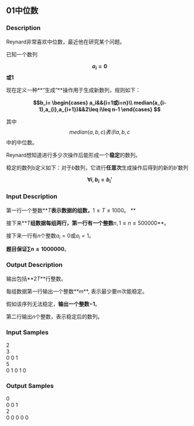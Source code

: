 ## 01中位数

### Description

Reynard非常喜欢中位数，最近他在研究某个问题。

已知一个数列 

 **$$a_i=0$$或$1$**

现在定义一种**“生成”**操作用于生成新数列，规则如下：  

**$$b_i=  
\begin{cases}  
a_i&&{i=1或i=n}\\  
median(a_{i-1},a_{i},a_{i+1})&&2\leq i\leq n-1  \end{cases}  $$**

其中$$median(a,b,c)表示a,b,c$$中的中位数。

Reynard想知道进行多少次操作后能形成一个**稳定**的数列。  

稳定的数列b定义如下：对于$b$数列，它进行**任意次**生成操作后得到的新的$b'$数列

**$${\forall}i,b_i=b_i'$$**  

### Input Description

第一行一个整数**$T$**表示数据的组数，**$1\leq T\leq1000$。 **

接下来**$T$**组数据每组两行，第一行有一个整数**$n,1\leq n\leq500000$**。

接下来一行有$n$个整数$a_i=0$或$a_i=1$。

**题目保证$\sum n\leq1000000$**。    

### Output Description  

输出包括**$2T$**行整数。   

每组数据第一行输出一个整数**$m$**, 表示最少要$m$次能稳定。

假如该序列无法稳定，**输出一个整数$-1$**。 

第二行输出$n$个整数，表示稳定后的数列。

### Input Samples

2  
3  
0 0 1       
5  
0 1 0 1 0

### Output Samples     

0  
0 0 1  
2  
0 0 0 0 0